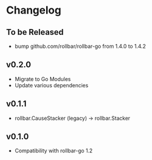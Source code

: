 # Changelog

## To be Released

* bump github.com/rollbar/rollbar-go from 1.4.0 to 1.4.2

## v0.2.0

* Migrate to Go Modules
* Update various dependencies

## v0.1.1

* rollbar.CauseStacker (legacy) -> rollbar.Stacker

## v0.1.0

* Compatibility with rollbar-go 1.2
